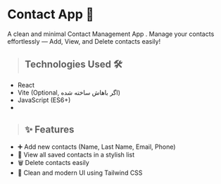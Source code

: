 # Contact App 📱
A clean and minimal Contact Management App . 
Manage your contacts effortlessly — Add, View, and Delete contacts easily!
>
> ## Technologies Used 🛠
- React
- Vite (Optional, اگر باهاش ساخته شده)
- JavaScript (ES6+)
- 
> ## ✨ Features
- ➕ Add new contacts (Name, Last Name, Email, Phone)
- 📜 View all saved contacts in a stylish list
- 🗑 Delete contacts easily
- 🎨 Clean and modern UI using Tailwind CSS
